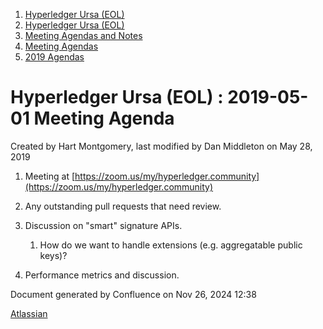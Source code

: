 1. [Hyperledger Ursa (EOL)](index.html)
2. [Hyperledger Ursa (EOL)](19595269.html)
3. [Meeting Agendas and Notes](Meeting-Agendas-and-Notes_19603313.html)
4. [Meeting Agendas](Meeting-Agendas_19603319.html)
5. [2019 Agendas](2019-Agendas_19611656.html)

# Hyperledger Ursa (EOL) : 2019-05-01 Meeting Agenda

Created by Hart Montgomery, last modified by Dan Middleton on May 28, 2019

1. Meeting at [https://zoom.us/my/hyperledger.community](https://zoom.us/my/hyperledger.community)
2. Any outstanding pull requests that need review.
3. Discussion on "smart" signature APIs.
   
   1. How do we want to handle extensions (e.g. aggregatable public keys)?
4. Performance metrics and discussion.

Document generated by Confluence on Nov 26, 2024 12:38

[Atlassian](http://www.atlassian.com/)

